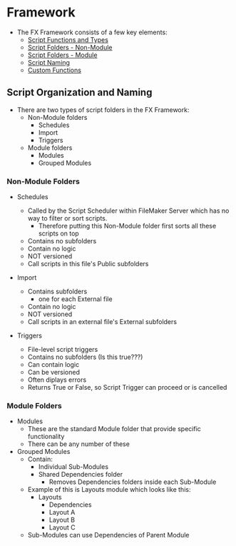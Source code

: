 # Framework

- The FX Framework consists of a few key elements:
  - [Script Functions and Types](Script_Functions_And_Types.md)
  - [Script Folders - Non-Module](Script_Folders_Non_Module.md)
  - [Script Folders - Module](Script_Folders_Module.md)
  - [Script Naming](Script_Naming.md)
  - [Custom Functions](Custom_Functions.md)

## Script Organization and Naming

- There are two types of script folders in the FX Framework:
  - Non-Module folders
    - Schedules
    - Import
    - Triggers
  - Module folders
    - Modules 
    - Grouped Modules

### Non-Module Folders

- Schedules
  - Called by the Script Scheduler within FileMaker Server which has no way to filter or sort scripts.
      - Therefore putting this Non-Module folder first sorts all these scripts on top
  - Contains no subfolders
  - Contain no logic
  - NOT versioned
  - Call scripts in this file's Public subfolders
 
- Import
  - Contains subfolders
    - one for each External file 
  - Contain no logic
  - NOT versioned
  - Call scripts in an external file's External subfolders

- Triggers
  - File-level script triggers
  - Contains no subfolders (Is this true???)
  - Can contain logic
  - Can be versioned
  - Often diplays errors
  - Returns True or False, so Script Trigger can proceed or is cancelled

### Module Folders

- Modules
  - These are the standard Module folder that provide specific functionality
  - There can be any number of these
- Grouped Modules
  - Contain:
    - Individual Sub-Modules
    - Shared Dependencies folder
      - Removes Dependencies folders inside each Sub-Module
  - Example of this is Layouts module which looks like this:
    - Layouts
      - Dependencies
      - Layout A
      - Layout B
      - Layout C
  - Sub-Modules can use Dependencies of Parent Module
